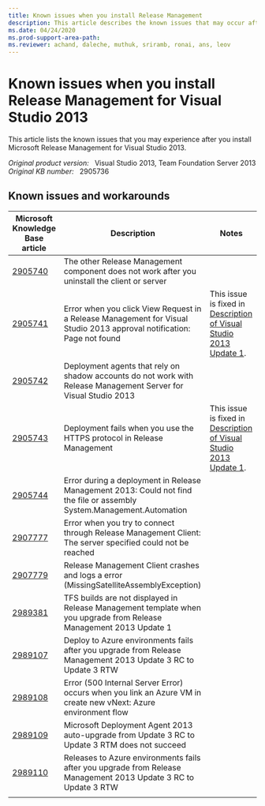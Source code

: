```yaml
---
title: Known issues when you install Release Management
description: This article describes the known issues that may occur after you install Release Management for Visual Studio 2013.
ms.date: 04/24/2020
ms.prod-support-area-path: 
ms.reviewer: achand, daleche, muthuk, sriramb, ronai, ans, leov
---
```

# Known issues when you install Release Management for Visual Studio 2013

This article lists the known issues that you may experience after you install Microsoft Release Management for Visual Studio 2013.

_Original product version:_ &nbsp; Visual Studio 2013, Team Foundation Server 2013  
_Original KB number:_ &nbsp; 2905736

## Known issues and workarounds

|Microsoft Knowledge Base article|Description|Notes|
|---|---|---|
| [2905740](https://support.microsoft.com/help/2905740)|The other Release Management component does not work after you uninstall the client or server||
| [2905741](https://support.microsoft.com/help/2905741)|Error when you click View Request in a Release Management for Visual Studio 2013 approval notification: Page not found|This issue is fixed in [Description of Visual Studio 2013 Update 1](https://support.microsoft.com/help/2911573).|
| [2905742](https://support.microsoft.com/help/2905742)|Deployment agents that rely on shadow accounts do not work with Release Management Server for Visual Studio 2013||
| [2905743](https://support.microsoft.com/help/2905743)|Deployment fails when you use the HTTPS protocol in Release Management|This issue is fixed in [Description of Visual Studio 2013 Update 1](https://support.microsoft.com/help/2911573).|
| [2905744](https://support.microsoft.com/help/2905744)|Error during a deployment in Release Management 2013: Could not find the file or assembly System.Management.Automation ||
| [2907777](https://support.microsoft.com/help/2907777)|Error when you try to connect through Release Management Client: The server specified could not be reached ||
| [2907779](https://support.microsoft.com/help/2907779)|Release Management Client crashes and logs a error (MissingSatelliteAssemblyException)||
| [2989381](https://support.microsoft.com/help/2989381)|TFS builds are not displayed in Release Management template when you upgrade from Release Management 2013 Update 1||
| [2989107](https://support.microsoft.com/help/2989107)|Deploy to Azure environments fails after you upgrade from Release Management 2013 Update 3 RC to Update 3 RTW||
| [2989108](https://support.microsoft.com/help/2989108)|Error (500 Internal Server Error) occurs when you link an Azure VM in create new vNext: Azure environment flow||
| [2989109](https://support.microsoft.com/help/2989109)|Microsoft Deployment Agent 2013 auto-upgrade from Update 3 RC to Update 3 RTM does not succeed||
| [2989110](https://support.microsoft.com/help/2989110)|Releases to Azure environments fails after you upgrade from Release Management 2013 Update 3 RC to Update 3 RTW||
||||

